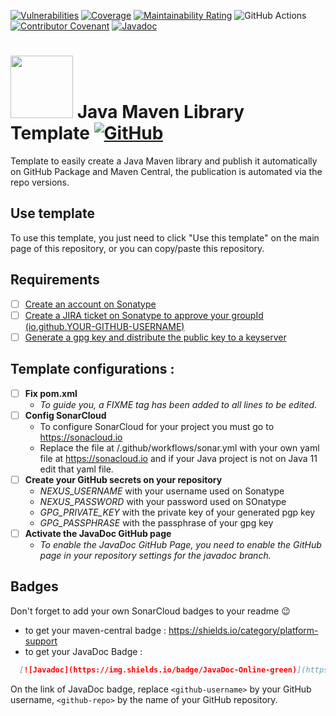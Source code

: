 [![Vulnerabilities](https://sonarcloud.io/api/project_badges/measure?project=MathieuSoysal_Java-Maven-library-template&metric=vulnerabilities)](https://sonarcloud.io/summary/new_code?id=MathieuSoysal_Java-Maven-library-template)
[![Coverage](https://sonarcloud.io/api/project_badges/measure?project=MathieuSoysal_Java-Maven-library-template&metric=coverage)](https://sonarcloud.io/summary/new_code?id=MathieuSoysal_Java-Maven-library-template)
[![Maintainability Rating](https://sonarcloud.io/api/project_badges/measure?project=MathieuSoysal_Java-Maven-library-template&metric=sqale_rating)](https://sonarcloud.io/summary/new_code?id=MathieuSoysal_Java-Maven-library-template)
![GitHub Actions](https://github.com/MathieuSoysal/Java-Maven-library-template/workflows/Java%20CI%20with%20Maven/badge.svg)
[![Contributor Covenant](https://img.shields.io/badge/Contributor%20Covenant-2.1-4baaaa.svg)](CODE_OF_CONDUCT.md) 
[![Javadoc](https://img.shields.io/badge/JavaDoc-Online-green)](https://mathieusoysal.github.io/Java-Maven-library-template/javadoc/)


# <img src="https://cdn.iconscout.com/icon/free/png-512/java-43-569305.png" width="100"> Java Maven Library Template [![GitHub](https://img.shields.io/badge/license-Apache%202.0%20License-green)](LICENSE)

Template to easily create a Java Maven library and publish it automatically on GitHub Package and Maven Central, the publication is automated via the repo versions.

## Use template

To use this template, you just need to click "Use this template" on the main page of this repository, or you can copy/paste this repository.

## Requirements
- [ ] [Create an account on Sonatype](https://issues.sonatype.org/secure/Signup!default.jspa)
- [ ] [Create a JIRA ticket on Sonatype to approve your groupId (io.github.YOUR-GITHUB-USERNAME)](https://issues.sonatype.org/secure/CreateIssue.jspa?issuetype=21&pid=10134)
- [ ] [Generate a gpg key and distribute the public key to a keyserver](https://central.sonatype.org/publish/requirements/gpg/)

## Template configurations :

- [ ] **Fix pom.xml**
  - *To guide you, a FIXME tag has been added to all lines to be edited.*
- [ ] **Config SonarCloud**
  - To configure SonarCloud for your project you must go to https://sonacloud.io
  - Replace the file at /.github/workflows/sonar.yml with your own yaml file at https://sonacloud.io and if your Java project is not on Java 11 edit that yaml file.
- [ ] **Create your GitHub secrets on your repository**
  - *NEXUS_USERNAME* with your username used on Sonatype
  - *NEXUS_PASSWORD* with your password used on SOnatype
  - *GPG_PRIVATE_KEY* with the private key of your generated pgp key
  - *GPG_PASSPHRASE* with the passphrase of your gpg key
- [ ] **Activate the JavaDoc GitHub page**
  - *To enable the JavaDoc GitHub Page, you need to enable the GitHub page in your repository settings for the javadoc branch.*

## Badges

Don't forget to add your own SonarCloud badges to your readme 😉
 - to get your maven-central badge : https://shields.io/category/platform-support
 - to get your JavaDoc Badge : 
```Markdown
  [![Javadoc](https://img.shields.io/badge/JavaDoc-Online-green)](https://<github-username>.github.io/<github-repo>/javadoc/)
```
On the link of JavaDoc badge, replace  `<github-username>` by your GitHub username, `<github-repo>` by the name of your GitHub repository.
